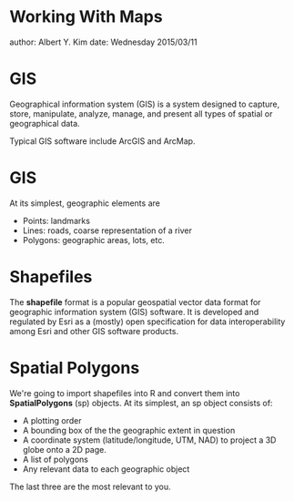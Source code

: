Working With Maps
========================================================
author: Albert Y. Kim
date: Wednesday 2015/03/11





GIS
========================================================
Geographical information system (GIS) is a system designed to capture, store, manipulate, analyze, manage, and present all types of spatial or geographical data.

Typical GIS software include ArcGIS and ArcMap.




GIS
========================================================
At its simplest, geographic elements are

* Points: landmarks
* Lines: roads, coarse representation of a river
* Polygons: geographic areas, lots, etc.


Shapefiles
========================================================
The **shapefile** format is a popular geospatial vector data format for geographic information system (GIS) software. It is developed and regulated by Esri as a (mostly) open specification for data interoperability among Esri and other GIS software products.



Spatial Polygons
========================================================

We're going to import shapefiles into R and convert them into **SpatialPolygons** (sp) objects.  At its simplest, an sp object consists of:

* A plotting order
* A bounding box of the the geographic extent in question
* A coordinate system (latitude/longitude, UTM, NAD) to project a 3D globe onto a 2D page.
* A list of polygons
* Any relevant data to each geographic object

The last three are the most relevant to you.

